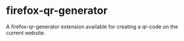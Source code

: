 # firefox-qr-generator
A firefox-qr-generator extension available for creating a qr-code on the current website.
